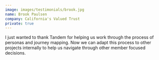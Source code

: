 ```yaml
---
image: images/testimonials/brook.jpg
name: Brook Paulsen
company: California's Valued Trust
private: true
---
```

I just wanted to thank Tandem for helping us work through the process of personas and journey mapping. Now we can adapt this process to other projects internally to help us navigate through other member focused decisions.
